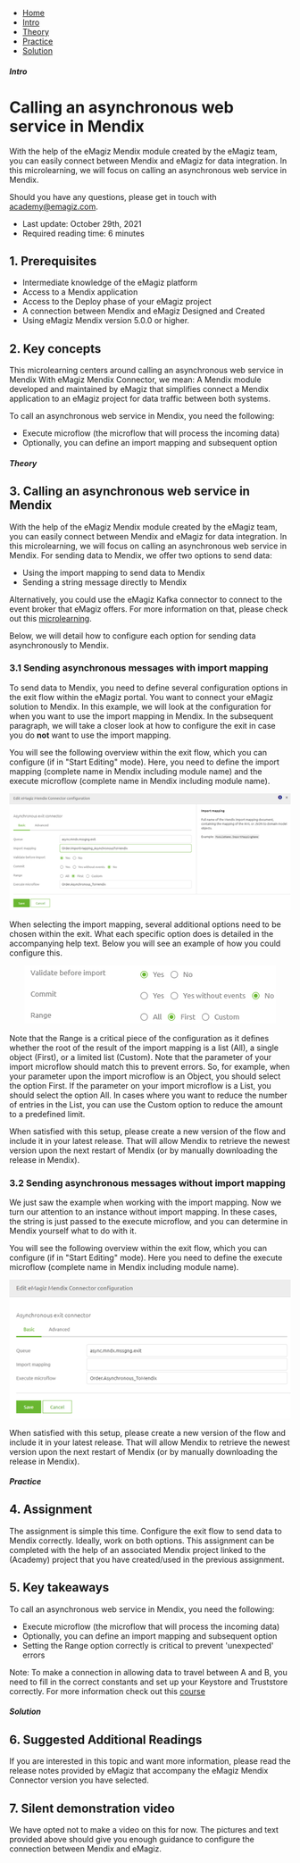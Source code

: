 <div class="ez-academy">
    <div class="ez-academy__body">
        <main class="micro-learning">
        <ul class="doc-nav">
            <li class="doc-nav__item"><a href="../../docs/microlearning/intermediate-mendix-connectivity-index" class="doc-nav__link">Home</a></li>
            <li class="doc-nav__item"><a href="#intro" class="doc-nav__link">Intro</a></li>
            <li class="doc-nav__item"><a href="#theory" class="doc-nav__link">Theory</a></li>
            <li class="doc-nav__item"><a href="#practice" class="doc-nav__link">Practice</a></li>
            <li class="doc-nav__item"><a href="#solution" class="doc-nav__link">Solution</a></li>
        </ul>

<div class="doc">

##### Intro

# Calling an asynchronous web service in Mendix

With the help of the eMagiz Mendix module created by the eMagiz team, you can easily connect between Mendix and eMagiz for data integration. In this microlearning, we will focus on calling an asynchronous web service in Mendix.

Should you have any questions, please get in touch with academy@emagiz.com.

- Last update: October 29th, 2021
- Required reading time: 6 minutes 

## 1. Prerequisites
- Intermediate knowledge of the eMagiz platform
- Access to a Mendix application
- Access to the Deploy phase of your eMagiz project
- A connection between Mendix and eMagiz Designed and Created
- Using eMagiz Mendix version 5.0.0 or higher.

## 2. Key concepts
This microlearning centers around calling an asynchronous web service in Mendix
With eMagiz Mendix Connector, we mean: A Mendix module developed and maintained by eMagiz that simplifies connect a Mendix application to an eMagiz project for data traffic between both systems.

To call an asynchronous web service in Mendix, you need the following:

- Execute microflow (the microflow that will process the incoming data)
- Optionally, you can define an import mapping and subsequent option

##### Theory

## 3. Calling an asynchronous web service in Mendix

With the help of the eMagiz Mendix module created by the eMagiz team, you can easily connect between Mendix and eMagiz for data integration. In this microlearning, we will focus on calling an asynchronous web service in Mendix. For sending data to Mendix, we offer two options to send data:
- Using the import mapping to send data to Mendix
- Sending a string message directly to Mendix

Alternatively, you could use the eMagiz Kafka connector to connect to the event broker that eMagiz offers. For more information on that, please check out this [microlearning](intermediate-event-streaming-connectors-using-Kafka-module-mendix.md).

Below, we will detail how to configure each option for sending data asynchronously to Mendix.

### 3.1 Sending asynchronous messages with import mapping

To send data to Mendix, you need to define several configuration options in the exit flow within the eMagiz portal. You want to connect your eMagiz solution to Mendix. In this example, we will look at the configuration for when you want to use the import mapping in Mendix. In the subsequent paragraph, we will take a closer look at how to configure the exit in case you do **not** want to use the import mapping.

You will see the following overview within the exit flow, which you can configure (if in "Start Editing" mode). Here, you need to define the import mapping (complete name in Mendix including module name) and the execute microflow (complete name in Mendix including module name).

<p align="center"><img src="../../img/microlearning/intermediate-mendix-connectivity-calling-an-asynchronous-webservice-in-exit-flow-config.png"></p>

When selecting the import mapping, several additional options need to be chosen within the exit. What each specific option does is detailed in the accompanying help text. Below you will see an example of how you could configure this. 

<p align="center"><img src="../../img/microlearning/intermediate-mendix-connectivity-calling-an-asynchronous-webservice-in-exit-flow-config-import-mapping-specific.png"></p>

Note that the Range is a critical piece of the configuration as it defines whether the root of the result of the import mapping is a list (All), a single object (First), or a limited list (Custom). Note that the parameter of your import microflow should match this to prevent errors. So, for example, when your parameter upon the import microflow is an Object, you should select the option First. If the parameter on your import microflow is a List, you should select the option All. In cases where you want to reduce the number of entries in the List, you can use the Custom option to reduce the amount to a predefined limit.

When satisfied with this setup, please create a new version of the flow and include it in your latest release. That will allow Mendix to retrieve the newest version upon the next restart of Mendix (or by manually downloading the release in Mendix).

### 3.2 Sending asynchronous messages without import mapping

We just saw the example when working with the import mapping. Now we turn our attention to an instance without import mapping. In these cases, the string is just passed to the execute microflow, and you can determine in Mendix yourself what to do with it.

You will see the following overview within the exit flow, which you can configure (if in "Start Editing" mode). Here you need to define the execute microflow (complete name in Mendix including module name).

<p align="center"><img src="../../img/microlearning/intermediate-mendix-connectivity-calling-an-asynchronous-webservice-in-exit-flow-config-string.png"></p>

When satisfied with this setup, please create a new version of the flow and include it in your latest release. That will allow Mendix to retrieve the newest version upon the next restart of Mendix (or by manually downloading the release in Mendix).

##### Practice

## 4. Assignment

The assignment is simple this time. Configure the exit flow to send data to Mendix correctly. Ideally, work on both options.
This assignment can be completed with the help of an associated Mendix project linked to the (Academy) project that you have created/used in the previous assignment.

## 5. Key takeaways

To call an asynchronous web service in Mendix, you need the following:

- Execute microflow (the microflow that will process the incoming data)
- Optionally, you can define an import mapping and subsequent option
- Setting the Range option correctly is critical to prevent 'unexpected' errors

Note: To make a connection in allowing data to travel between A and B, you need to fill in the correct constants and set up your Keystore and Truststore correctly. For more information check out this [course](novice-mendix-connectivity-index.md)

##### Solution

## 6. Suggested Additional Readings

If you are interested in this topic and want more information, please read the release notes provided by eMagiz that accompany the eMagiz Mendix Connector version you have selected.

## 7. Silent demonstration video

We have opted not to make a video on this for now.
The pictures and text provided above should give you enough guidance to configure the connection between Mendix and eMagiz.

</div>
</main>
</div>
</div>